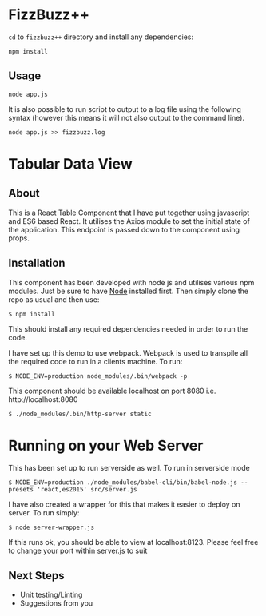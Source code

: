 # FizzBuzz++

`cd` to `fizzbuzz++` directory and install any dependencies:

```
npm install
```

## Usage

```
node app.js
```

It is also possible to run script to output to a log file using the following
syntax (however this means it will not also output to the command line).

```
node app.js >> fizzbuzz.log
```

# Tabular Data View

## About

This is a React Table Component that I have put together using javascript and
ES6 based React. It utilises the Axios module to set the initial state of the
application. This endpoint is passed down to the component using props.

## Installation

This component has been developed with node js and utilises various npm modules.
Just be sure to have [Node](http://nodejs.org/) installed first. Then simply
clone the repo as usual and then use:

    $ npm install

This should install any required dependencies needed in order to run the code.

I have set up this demo to use webpack. Webpack is used to transpile all the
required code to run in a clients machine. To run:

    $ NODE_ENV=production node_modules/.bin/webpack -p

This component should be available localhost on port 8080 i.e. http://localhost:8080

    $ ./node_modules/.bin/http-server static

# Running on your Web Server

This has been set up to run serverside as well. To run in serverside mode

    $ NODE_ENV=production ./node_modules/babel-cli/bin/babel-node.js --presets 'react,es2015' src/server.js

I have also created a wrapper for this that makes it easier to deploy on server.
To run simply:

	$ node server-wrapper.js

If this runs ok, you should be able to view at localhost:8123. Please feel free
to change your port within server.js to suit

## Next Steps

* Unit testing/Linting
* Suggestions from you

